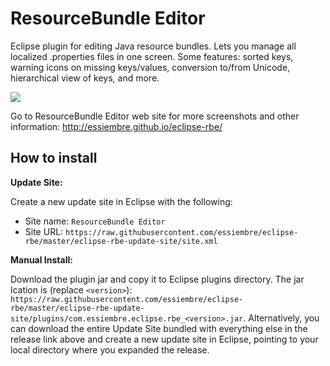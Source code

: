 ResourceBundle Editor
===========

Eclipse plugin for editing Java resource bundles. Lets you manage all localized .properties files in one screen. Some features: sorted keys, warning icons on missing keys/values, conversion to/from Unicode, hierarchical view of keys, and more.


<img src="http://essiembre.github.io/eclipse-rbe/img/screenshots/main-screen.png">

Go to ResourceBundle Editor web site for more screenshots and other information: http://essiembre.github.io/eclipse-rbe/


How to install
--------------

**Update Site:**

Create a new update site in Eclipse with the following:

* Site name:  ``ResourceBundle Editor``
* Site URL:   ``https://raw.githubusercontent.com/essiembre/eclipse-rbe/master/eclipse-rbe-update-site/site.xml``


**Manual Install:**

Download the plugin jar and copy it to Eclipse plugins directory.  The jar lcation is (replace ``<version>``): 
``https://raw.githubusercontent.com/essiembre/eclipse-rbe/master/eclipse-rbe-update-site/plugins/com.essiembre.eclipse.rbe_<version>.jar``.   Alternatively, you can download the entire Update Site bundled with everything else in the release link above and create a new update site in Eclipse, pointing to your local directory where you expanded the release.
